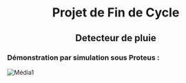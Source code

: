 
<h1 align="center">Projet de Fin de Cycle</h1>
<h2 align="center">Detecteur de pluie</h2>

### Démonstration par simulation sous Proteus :
![Média1](https://user-images.githubusercontent.com/117280889/201481647-3ec00dd8-72f3-4ea6-9a79-285894d4aea4.gif)
